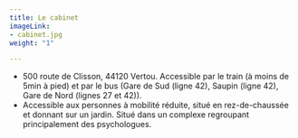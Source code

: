 ```yaml
---
title: Le cabinet
imageLink:
- cabinet.jpg
weight: "1"

---
```

* 500 route de Clisson, 44120 Vertou. Accessible par le train (à moins de 5min à pied) et par le bus (Gare de Sud (ligne 42), Saupin (ligne 42), Gare de Nord (lignes 27 et 42)).
* Accessible aux personnes à mobilité réduite, situé en rez-de-chaussée et donnant sur un jardin. Situé dans un complexe regroupant principalement des psychologues.